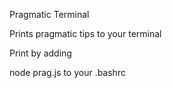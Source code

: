 Pragmatic Terminal


Prints pragmatic tips to your terminal 

Print by adding 

node prag.js to your .bashrc


